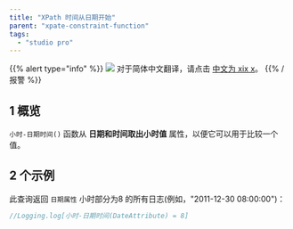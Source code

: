 ```yaml
---
title: "XPath 时间从日期开始"
parent: "xpate-constraint-function"
tags:
  - "studio pro"
---
```


{{% alert type="info" %}}
<img src="attachments/chinese-translation/china.png" style="display: inline-block; margin: 0" /> 对于简体中文翻译，请点击 [中文为 xix x](https://cdn.mendix.tencent-cloud.com/documentation/refguide8/xpath-hours-from-datetime.pdf)。
{{% /报警 %}}

## 1 概览

`小时-日期时间()` 函数从 **日期和时间取出小时值** 属性，以便它可以用于比较一个值。

## 2 个示例

此查询返回 `日期属性` 小时部分为8 的所有日志(例如，"2011-12-30 08:00:00")：

```java
//Logging.log[小时-日期时间(DateAttribute) = 8]
```
